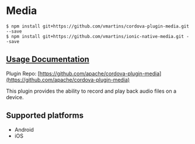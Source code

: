 # Media

```
$ npm install git+https://github.com/vmartins/cordova-plugin-media.git --save
$ npm install git+https://github.com/vmartins/ionic-native-media.git --save
```

## [Usage Documentation](https://ionicframework.com/docs/native/media/)

Plugin Repo: [https://github.com/apache/cordova-plugin-media](https://github.com/apache/cordova-plugin-media)

This plugin provides the ability to record and play back audio files on a device.

## Supported platforms

- Android
- iOS
